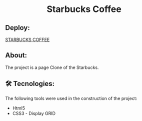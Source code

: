 <h1 align="center">Starbucks Coffee</h1>

## Deploy:
<a href="https://paulo6581.github.io/starbucks_clone/">STARBUCKS COFFEE</a>

## About:
<p>The project is a page Clone of the Starbucks.</p>

## 🛠 Tecnologies:
<p>The following tools were used in the construction of the project:</p>
<ul>
    <li>Html5</li>
    <li>CSS3 - Display GRID</li>
</ul>
